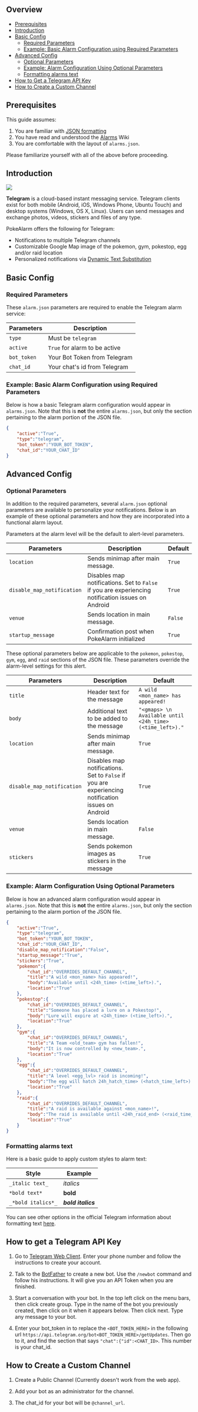 ## Overview
* [Prerequisites](#prerequisites)
* [Introduction](#introduction)
* [Basic Config](#basic-config)
  * [Required Parameters](#required-parameters)
  * [Example: Basic Alarm Configuration using Required Parameters](#example-basic-alarm-configuration-using-required-parameters)
* [Advanced Config](#advanced-config)
  * [Optional Parameters](#optional-parameters)
  * [Example: Alarm Configuration Using Optional Parameters](#example-alarm-configuration-using-optional-parameters)
  * [Formatting alarms text](#formatting-alarms-text)
* [How to Get a Telegram API Key](#how-to-get-a-telegram-api-key)
* [How to Create a Custom Channel](#how-to-create-a-custom-channel)

## Prerequisites
This guide assumes:

1. You are familiar with [JSON formatting](https://www.w3schools.com/js/js_json_intro.asp)
2. You have read and understood the [Alarms](alarms) Wiki
3. You are comfortable with the layout of `alarms.json`.

Please familiarize yourself with all of the above before proceeding.

## Introduction
![](images/telegram.png)

**Telegram** is a cloud-based instant messaging service. Telegram clients exist for both mobile (Android, iOS, Windows Phone, Ubuntu Touch) and desktop systems (Windows, OS X, Linux). Users can send messages and exchange photos, videos, stickers and files of any type.

PokeAlarm offers the following for Telegram:

* Notifications to multiple Telegram channels
* Customizable Google Map image of the pokemon, gym, pokestop, egg and/or raid location
* Personalized notifications via [Dynamic Text Substitution](Dynamic-Text-Substitution)

## Basic Config

### Required Parameters

These `alarm.json` parameters are required to enable the Telegram alarm service:

| Parameters     | Description                            |
|----------------|----------------------------------------|
| `type`         | Must be `telegram`                     |
| `active`       | `True` for alarm to be active          |
| `bot_token`    | Your Bot Token from Telegram           |
| `chat_id`      | Your chat's id from Telegram           |

### Example: Basic Alarm Configuration using Required Parameters
Below is how a basic Telegram alarm configuration would appear in `alarms.json`.  Note that this is **not** the entire `alarms.json`, but only the section pertaining to the alarm portion of the JSON file.
```json
{
	"active":"True",
	"type":"telegram",
	"bot_token":"YOUR_BOT_TOKEN",
	"chat_id":"YOUR_CHAT_ID"
}
```

## Advanced Config

### Optional Parameters
In addition to the required parameters, several `alarm.json` optional parameters are available to personalize your notifications.  Below is an example of these optional parameters and how they are incorporated into a functional alarm layout.


Parameters at the alarm level will be the default to alert-level parameters.

| Parameters                 | Description                                                          | Default |
|----------------------------|----------------------------------------------------------------------|---------|
| `location`                 | Sends minimap after main message.                                    | `True`  |
| `disable_map_notification` | Disables map notifications. Set to `False` if you are experiencing notification issues on Android | `True` |
| `venue`                    | Sends location in main message.                                      | `False` |
| `startup_message`          | Confirmation post when PokeAlarm initialized                         | `True`  |

These optional parameters below are applicable to the `pokemon`, `pokestop`, `gym`, `egg`, and `raid` sections of the JSON file. These parameters override the alarm-level settings for this alert.

| Parameters | Description                                  | Default                                                  |
|------------|----------------------------------------------|----------------------------------------------------------|
| `title`    | Header text for the message                  | `A wild <mon_name> has appeared!`                        |
| `body`     | Additional text to be added to the message		| `"<gmaps> \n Available until <24h_time> (<time_left>)."` |
| `location` | Sends minimap after main message.            | `True`                                                   |
| `disable_map_notification` | Disables map notifications. Set to `False` if you are experiencing notification issues on Android | `True` |
| `venue`    | Sends location in main message.              | `False`                                                  |
| `stickers` | Sends pokemon images as stickers in the message | `True`                                                |

### Example: Alarm Configuration Using Optional Parameters
Below is how an advanced alarm configuration would appear in `alarms.json`. Note that this is **not** the entire `alarms.json`, but only the section pertaining to the alarm portion of the JSON file.
```json
{
    "active":"True",
    "type":"telegram",
    "bot_token":"YOUR_BOT_TOKEN",
    "chat_id":"YOUR_CHAT_ID",
    "disable_map_notification":"False",
    "startup_message":"True",
    "stickers":"True",
    "pokemon":{
        "chat_id":"OVERRIDES_DEFAULT_CHANNEL",
        "title":"A wild <mon_name> has appeared!",
        "body":"Available until <24h_time> (<time_left>).",
        "location":"True"
    },
    "pokestop":{
        "chat_id":"OVERRIDES_DEFAULT_CHANNEL",
        "title":"Someone has placed a lure on a Pokestop!",
        "body":"Lure will expire at <24h_time> (<time_left>).",
        "location":"True"
    },
    "gym":{
        "chat_id":"OVERRIDES_DEFAULT_CHANNEL",
        "title":"A Team <old_team> gym has fallen!",
        "body":"It is now controlled by <new_team>.",
        "location":"True"
    },
    "egg":{
        "chat_id":"OVERRIDES_DEFAULT_CHANNEL",
        "title":"A level <egg_lvl> raid is incoming!",
        "body":"The egg will hatch 24h_hatch_time> (<hatch_time_left>).",
        "location":"True"
    },
    "raid":{
        "chat_id":"OVERRIDES_DEFAULT_CHANNEL",
        "title":"A raid is available against <mon_name>!",
        "body":"The raid is available until <24h_raid_end> (<raid_time_left>).",
        "location":"True"
    }
}
```

### Formatting alarms text

Here is a basic guide to apply custom styles to alarm text:

| Style                              | Example                          |
|------------------------------------|----------------------------------|
| `_italic text_`                    | *italics*                        |
| `*bold text*`                      | **bold**                         |
| `_*bold italics*_`                 | ***bold italics***               |

You can see other options in the official Telegram information about formatting text [here](https://core.telegram.org/bots/api#formatting-options).

## How to get a Telegram API Key

1. Go to [Telegram Web Client](https://telegram.org/dl/webogram). Enter your phone number and follow the instructions to create your account.

2. Talk to the [BotFather](https://telegram.me/botfather) to create a new bot. Use the `/newbot` command and follow his instructions. It will give you an API Token when you are finished.

3. Start a conversation with your bot. In the top left click on the menu bars, then click create group. Type in the name of the bot you previously created, then click on it when it appears below. Then click next. Type any message to your bot.

4. Enter your bot_token in to replace the `<BOT_TOKEN_HERE>` in the following url `https://api.telegram.org/bot<BOT_TOKEN_HERE>/getUpdates`. Then go to it, and find the section that says `"chat":{"id":<CHAT_ID>`. This number is your chat_id.


## How to Create a Custom Channel

1. Create a Public Channel (Currently doesn't work from the web app).

2. Add your bot as an administrator for the channel.

3. The chat_id for your bot will be `@channel_url`.
